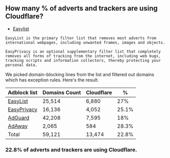 ## How many % of adverts and trackers are using Cloudflare?


- [Easylist](https://web.archive.org/web/20210516110248/https://easylist.to/)
```
EasyList is the primary filter list that removes most adverts from international webpages, including unwanted frames, images and objects.

EasyPrivacy is an optional supplementary filter list that completely removes all forms of tracking from the internet, including web bugs, tracking scripts and information collectors, thereby protecting your personal data.
```


We picked domain-blocking lines from the list and filtered out domains which has exception rules.
Here's the result.


| Adblock list | Domains Count | Cloudflare | % |
| --- | --- | --- | --- |
| [EasyList](https://easylist.to/easylist/easylist.txt) | 25,514 | 6,880 | 27% |
| [EasyPrivacy](https://easylist.to/easylist/easyprivacy.txt) | 16,136 | 4,052 | 25.1% |
| [AdGuard](https://adguardteam.github.io/AdGuardSDNSFilter/Filters/filter.txt) | 42,208 | 7,595 | 18% |
| [AdAway](https://raw.githubusercontent.com/AdAway/adaway.github.io/master/hosts.txt) | 2,065 | 584 | 28.3% |
| Total | 59,121 | 13,474 | 22.8% |


### 22.8% of adverts and trackers are using Cloudflare.